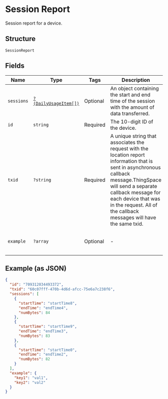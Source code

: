 
# Session Report

Session report for a device.

## Structure

`SessionReport`

## Fields

| Name | Type | Tags | Description | Getter | Setter |
|  --- | --- | --- | --- | --- | --- |
| `sessions` | [`?(DailyUsageItem[])`](../../doc/models/daily-usage-item.md) | Optional | An object containing the start and end time of the session with the amount of data transferred. | getSessions(): ?array | setSessions(?array sessions): void |
| `id` | `string` | Required | The 10-digit ID of the device. | getId(): string | setId(string id): void |
| `txid` | `?string` | Required | A unique string that associates the request with the location report information that is sent in asynchronous callback message.ThingSpace will send a separate callback message for each device that was in the request. All of the callback messages will have the same txid. | getTxid(): ?string | setTxid(?string txid): void |
| `example` | `?array` | Optional | - | getExample(): ?array | setExample(?array example): void |

## Example (as JSON)

```json
{
  "id": "709312034493372",
  "txid": "60c07fff-470b-4d6d-afcc-75e6a7c238f6",
  "sessions": [
    {
      "startTime": "startTime8",
      "endTime": "endTime4",
      "numBytes": 84
    },
    {
      "startTime": "startTime9",
      "endTime": "endTime3",
      "numBytes": 83
    },
    {
      "startTime": "startTime0",
      "endTime": "endTime2",
      "numBytes": 82
    }
  ],
  "example": {
    "key1": "val1",
    "key2": "val2"
  }
}
```

